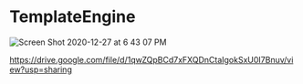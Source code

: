 # TemplateEngine
![Screen Shot 2020-12-27 at 6 43 07 PM](https://user-images.githubusercontent.com/60681276/103182756-6b166200-4873-11eb-86fc-90ae5c01fb87.png)

https://drive.google.com/file/d/1qwZQpBCd7xFXQDnCtaIgokSxU0I7Bnuv/view?usp=sharing

